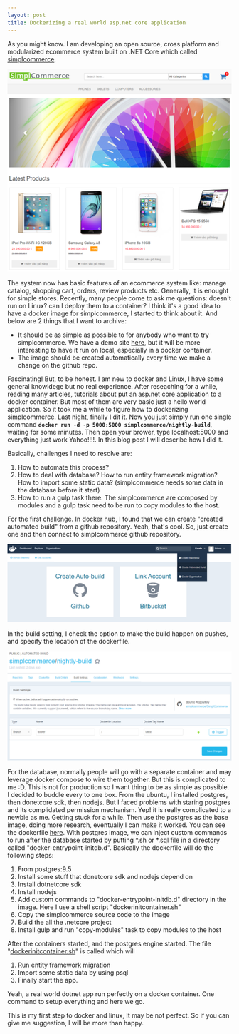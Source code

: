 ```yaml
---
layout: post
title: Dockerizing a real world asp.net core application
---
```


As you might know. I am developing an open source, cross platform and modularized ecommerce system built on .NET Core which called [simplcommerce](https://github.com/simplcommerce/SimplCommerce). 

![SimplCommerce](/images/simplscreenshot.png "SimplCommerce")

The system now has basic features of an ecommerce system like: manage catalog, shopping cart, orders, review products etc. Generally, it is enought for simple stores. Recently, many people come to ask me questions: doesn't run on Linux? can I deploy them to a container?
I think it's a good idea to have a docker image for simplcommerce, I started to think about it. And below are 2 things that I want to archive:

- It should be as simple as possible to for anybody who want to try simplcommerce. We have a demo site [here](http://demo.simplcommerce.com), but it will be more interesting to have it run on local, especially in a docker container.
- The image should be created automatically every time we make a change on the github repo.

Fascinating! But, to be honest. I am new to docker and Linux, I have some general knowldege but no real experience. After reseaching for a while, reading many articles, tutorials about put an asp.net core application to a docker container. But most of them are very basic just a hello world application. So it took me a while to figure how to dockerizing simplcommerce. Last night, finally I dit it. Now you just simply run one single command **`docker run -d -p 5000:5000 simplcommerce/nightly-build`**, waiting for some minutes. Then open your brower, type localhost:5000 and everything just work Yahoo!!!!. In this blog post I will describe how I did it.

Basically, challenges I need to resolve are:

 1. How to automate this process?
 2. How to deal with database? How to run entity framework migration? How to import some static data? (simplcommerce needs some data in the database before it start)
 3. How to run a gulp task there. The simplcommerce are composed by modules and a gulp task need to be run to copy modules to the host.

For the first challenge. In docker hub, I found that we can create "created automated build" from a github repository. Yeah, that's cool. So, just create one and then connect to simplcommerce github repository. 

![Create automated build](/images/docker-automated-build.png "Create automated build")

In the build setting, I check the option to make the build happen on pushes, and specify the location of the dockerfile.

![Automated build setting](/images/docker-automated-build_setting.png "Automated build setting")

For the database, normally people will go with a separate container and may leverage docker compose to wire them together. But this is complicated to me :D. This is not for production so I want thing to be as simple as possible. I decided to buddle every to one box. From the ubuntu, I installed postgres, then donetcore sdk, then nodejs. But I faced problems with staring postgres and its complidated permission mechanism. Yep! it is really complicated to a newbie as me. Getting stuck for a while. Then use the postgres as the base image, doing more research, eventually I can make it worked. You can see the dockerfile [here](https://github.com/simplcommerce/SimplCommerce/blob/docker/Dockerfile). With postgres image, we can inject custom commands to run after the database started by putting *.sh or *.sql file in a directory called "docker-entrypoint-initdb.d". Basically the dockerfile will do the following steps:

 1. From postgres:9.5
 2. Install some stuff that donetcore sdk and nodejs depend on
 3. Install dotnetcore sdk
 4. Install nodejs
 5. Add custom commands to "docker-entrypoint-initdb.d" directory in the image. Here I use a shell script "dockerinitcontainer.sh"
 6. Copy the simplcommerce source code to the image
 7. Build the all the .netcore project
 8. Install gulp and run "copy-modules" task to copy modules to the host

After the containers started, and the postgres engine started. The file "[dockerinitcontainer.sh](https://github.com/simplcommerce/SimplCommerce/blob/docker/dockerinitcontainer.sh)" is called which will

 1. Run entity framework migration
 2. Import some static data by using psql
 3. Finally start the app.

Yeah, a real world dotnet app run perfectly on a docker container. One command to setup everything and here we go.

This is my first step to docker and linux, It may be not perfect. So if you can give me suggestion, I will be more than happy.
